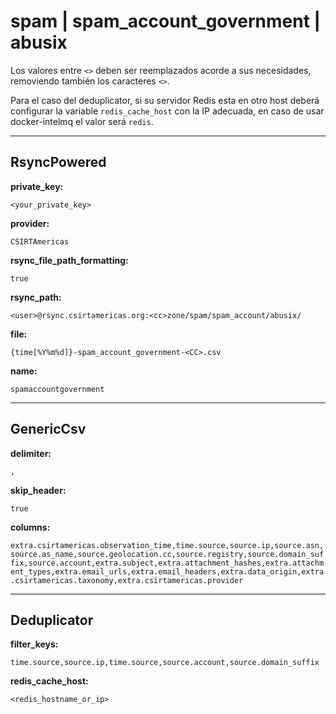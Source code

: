# spam | spam_account_government | abusix

Los valores entre `<>` deben ser reemplazados acorde a sus necesidades, removiendo también los caracteres `<>`.

Para el caso del deduplicator, si su servidor Redis esta en otro host deberá configurar la variable `redis_cache_host` con la IP adecuada, en caso de usar docker-intelmq el valor será `redis`.

---
## RsyncPowered

**private_key:**

`<your_private_key>`

**provider:**

`CSIRTAmericas`

**rsync_file_path_formatting:**

`true`

**rsync_path:**

`<user>@rsync.csirtamericas.org:<cc>zone/spam/spam_account/abusix/`

**file:**

`{time[%Y%m%d]}-spam_account_government-<CC>.csv`

**name:**

`spamaccountgovernment`


---
## GenericCsv

**delimiter:**

`,`

**skip_header:**

`true`

**columns:**

`extra.csirtamericas.observation_time,time.source,source.ip,source.asn,source.as_name,source.geolocation.cc,source.registry,source.domain_suffix,source.account,extra.subject,extra.attachment_hashes,extra.attachment_types,extra.email_urls,extra.email_headers,extra.data_origin,extra.csirtamericas.taxonomy,extra.csirtamericas.provider`


---
## Deduplicator

**filter_keys:**

`time.source,source.ip,time.source,source.account,source.domain_suffix`

**redis_cache_host:**

`<redis_hostname_or_ip>`
